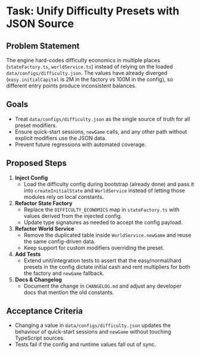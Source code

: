 # Task: Unify Difficulty Presets with JSON Source

## Problem Statement

The engine hard-codes difficulty economics in multiple places (`stateFactory.ts`, `worldService.ts`) instead of relying on the loaded `data/configs/difficulty.json`. The values have already diverged (`easy.initialCapital` is 2M in the factory vs 100M in the config), so different entry points produce inconsistent balances.

## Goals

- Treat `data/configs/difficulty.json` as the single source of truth for all preset modifiers.
- Ensure quick-start sessions, `newGame` calls, and any other path without explicit modifiers use the JSON data.
- Prevent future regressions with automated coverage.

## Proposed Steps

1. **Inject Config**
   - Load the difficulty config during bootstrap (already done) and pass it into `createInitialState` and `WorldService` instead of letting those modules rely on local constants.
2. **Refactor State Factory**
   - Replace the `DIFFICULTY_ECONOMICS` map in `stateFactory.ts` with values derived from the injected config.
   - Update type signatures as needed to accept the config payload.
3. **Refactor World Service**
   - Remove the duplicated table inside `WorldService.newGame` and reuse the same config-driven data.
   - Keep support for custom modifiers overriding the preset.
4. **Add Tests**
   - Extend unit/integration tests to assert that the easy/normal/hard presets in the config dictate initial cash and rent multipliers for both the factory and `newGame` fallback.
5. **Docs & Changelog**
   - Document the change in `CHANGELOG.md` and adjust any developer docs that mention the old constants.

## Acceptance Criteria

- Changing a value in `data/configs/difficulty.json` updates the behaviour of quick-start sessions and `newGame` without touching TypeScript sources.
- Tests fail if the config and runtime values fall out of sync.
